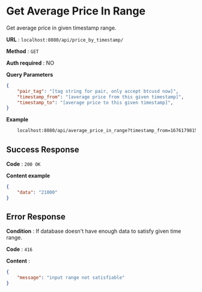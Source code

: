 # Get Average Price In Range

Get average price in given timestamp range.

**URL** : `localhost:8080/api/price_by_timestamp/`

**Method** : `GET`

**Auth required** : NO

**Query Parameters**

```json
{
    "pair_tag": "[tag string for pair, only accept btcusd now]",
    "timestamp_from": "[average price from this given timestamp]",
    "timestamp_to": "[average price to this given timestamp]",
}
```

**Example**

```bash
    localhost:8080/api/average_price_in_range?timestamp_from=1676179815&timestamp_to=1676180295&pair_tag=btcusd
```

## Success Response

**Code** : `200 OK`

**Content example**

```json
{
    "data": "21000"
}
```

## Error Response

**Condition** : If database doesn't have enough data to satisfy given time range.

**Code** : `416`

**Content** :

```json
{
    "message": "input range not satisfiable"
}
```